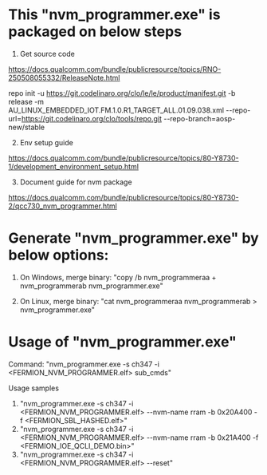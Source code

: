 # This "nvm_programmer.exe" is packaged on below steps

1) Get source code

https://docs.qualcomm.com/bundle/publicresource/topics/RNO-250508055332/ReleaseNote.html

repo init -u https://git.codelinaro.org/clo/le/le/product/manifest.git -b release -m AU_LINUX_EMBEDDED_IOT.FM.1.0.R1_TARGET_ALL.01.09.038.xml --repo-url=https://git.codelinaro.org/clo/tools/repo.git --repo-branch=aosp-new/stable

2) Env setup guide

https://docs.qualcomm.com/bundle/publicresource/topics/80-Y8730-1/development_environment_setup.html

3) Document guide for nvm package

https://docs.qualcomm.com/bundle/publicresource/topics/80-Y8730-2/qcc730_nvm_programmer.html


# Generate "nvm_programmer.exe" by below options:

1) On Windows, merge binary: "copy /b nvm_programmeraa + nvm_programmerab nvm_programmer.exe"

2) On Linux, merge binary: "cat nvm_programmeraa nvm_programmerab > nvm_programmer.exe"


# Usage of "nvm_programmer.exe"

Command: "nvm_programmer.exe -s ch347 -i <FERMION_NVM_PROGRAMMER.elf> sub_cmds"

Usage samples
1) "nvm_programmer.exe -s ch347 -i <FERMION_NVM_PROGRAMMER.elf> --nvm-name rram -b 0x20A400 -f <FERMION_SBL_HASHED.elf>"
2) "nvm_programmer.exe -s ch347 -i <FERMION_NVM_PROGRAMMER.elf> --nvm-name rram -b 0x21A400 -f <FERMION_IOE_QCLI_DEMO.bin>"
3) "nvm_programmer.exe -s ch347 -i <FERMION_NVM_PROGRAMMER.elf> --reset"

